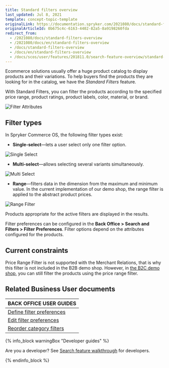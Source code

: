 ```yaml
---
title: Standard filters overview
last_updated: Jul 8, 2021
template: concept-topic-template
originalLink: https://documentation.spryker.com/2021080/docs/standard-filters-overview
originalArticleId: 0b675c4c-6163-4402-82a5-8a9198260fda
redirect_from:
  - /2021080/docs/standard-filters-overview
  - /2021080/docs/en/standard-filters-overview
  - /docs/standard-filters-overview
  - /docs/en/standard-filters-overview
  - /docs/scos/user/features/201811.0/search-feature-overview/standard-filters-overview.html
---
```


Ecommerce solutions usually offer a huge product catalog to display products and their variations. To help buyers find the products they are looking for in the catalog, we have the *Standard Filters* feature.

With Standard Filters, you can filter the products according to the specified price range, product ratings, product labels, color, material, or brand.

![Filter Attributes](https://spryker.s3.eu-central-1.amazonaws.com/docs/Features/Search+and+Filter/Standard+Filters/filter-attributes-b2c.png)

## Filter types

In Spryker Commerce OS, the following filter types exist:

* **Single-select**—lets a user select only one filter option.

![Single Select](https://spryker.s3.eu-central-1.amazonaws.com/docs/Features/Search+and+Filter/Standard+Filters/single-select-b2c.gif)

* **Multi-select**—allows selecting several variants simultaneously.

![Multi Select](https://spryker.s3.eu-central-1.amazonaws.com/docs/Features/Search+and+Filter/Standard+Filters/multi-select-b2c.gif)

* **Range**—filters data in the dimension from the maximum and minimum value. In the current implementation of our demo shop, the range filter is applied to the abstract product prices.

![Range Filter](https://spryker.s3.eu-central-1.amazonaws.com/docs/Features/Search+and+Filter/Standard+Filters/range-b2c.gif)

Products appropriate for the active filters are displayed in the results.

Filter preferences can be configured in the **Back Office&nbsp;<span aria-label="and then">></span> Search and Filters&nbsp;<span aria-label="and then">></span> Filter Preferences**. Filter options depend on the attributes configured for the products.

## Current constraints
Price Range Filter is not supported with the Merchant Relations, that is why this filter is not included in the B2B demo shop. However, in [the B2C demo shop](/docs/scos/user/intro-to-spryker/intro-to-spryker.html#spryker-b2bb2c-demo-shops), you can still filter the products using the price range filter.

## Related Business User documents

|BACK OFFICE USER GUIDES|
|---|
| [Define filter preferences](/docs/pbc/all/search/{{page.version}}/manage-in-the-back-office/filter-preferences/define-filter-preferences.html)  |
| [Edit filter preferences](/docs/pbc/all/search/{{page.version}}/manage-in-the-back-office/filter-preferences/edit-filter-preferences.html)  |
| [Reorder category filters](/docs/pbc/all/search/{{page.version}}/manage-in-the-back-office/filter-preferences/reorder-filter-preferences.html)  |

{% info_block warningBox "Developer guides" %}

Are you a developer? See [Search feature walkthrough](/docs/scos/dev/feature-walkthroughs/{{page.version}}/search-feature-walkthrough.html) for developers.

{% endinfo_block %}
